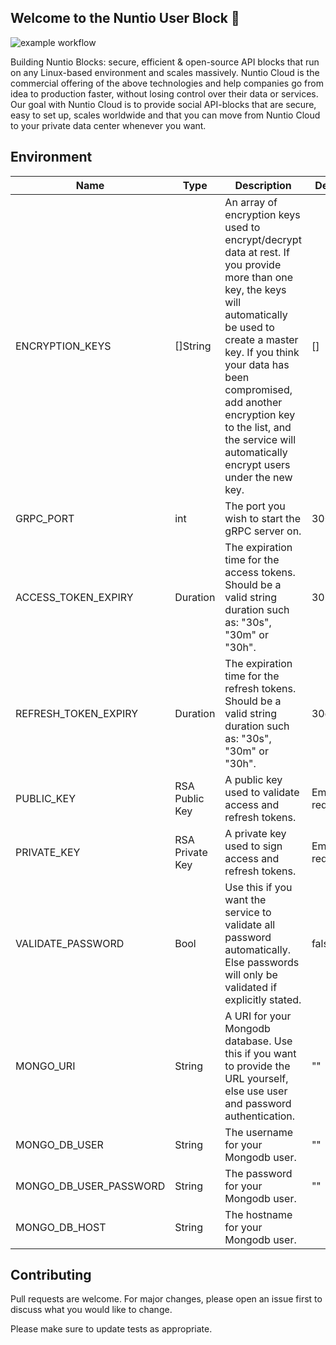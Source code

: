 ## Welcome to the Nuntio User Block 👋

![example workflow](https://github.com/nuntiodev/nuntio-user-block/actions/workflows/build.yaml/badge.svg)

Building Nuntio Blocks: secure, efficient & open-source API blocks that run on any Linux-based environment and scales massively. Nuntio Cloud is the commercial offering of the above technologies and help companies go from idea to production faster, without losing control over their data or services. Our goal with Nuntio Cloud is to provide social API-blocks that are secure, easy to set up, scales worldwide and that you can move from Nuntio Cloud to your private data center whenever you want.

## Environment

| Name                   | Type            | Description                                                  | Default           | Required |
| ---------------------- | --------------- | ------------------------------------------------------------ | ----------------- | -------- |
| ENCRYPTION_KEYS        | []String        | An array of encryption keys used to encrypt/decrypt data at rest. If you provide more than one key, the keys will automatically be used to create a master key. If you think your data has been compromised, add another encryption key to the list, and the service will automatically encrypt users under the new key. | []                | No       |
| GRPC_PORT              | int             | The port you wish to start the gRPC server on.               | 3001              | No       |
| ACCESS_TOKEN_EXPIRY    | Duration        | The expiration time for the access tokens. Should be a valid string duration such as: "30s", "30m" or "30h". | 30m               | No       |
| REFRESH_TOKEN_EXPIRY   | Duration        | The expiration time for the refresh tokens. Should be a valid string duration such as: "30s", "30m" or "30h". | 30d               | No       |
| PUBLIC_KEY             | RSA Public Key  | A public key used to validate access and refresh tokens.     | Empty - required. | Yes      |
| PRIVATE_KEY            | RSA Private Key | A private key used to sign access and refresh tokens.        | Empty - required. | Yes      |
| VALIDATE_PASSWORD      | Bool            | Use this if you want the service to validate all password automatically. Else passwords will only be validated if explicitly stated. | false             | No       |
| MONGO_URI              | String          | A URI for your Mongodb database. Use this if you want to provide the URL yourself, else use user and password authentication. | ""                | No       |
| MONGO_DB_USER          | String          | The username for your Mongodb user.                          | ""                | No       |
| MONGO_DB_USER_PASSWORD | String          | The password for your Mongodb user.                          | ""                | No       |
| MONGO_DB_HOST          | String          | The hostname for your Mongodb user.                          |                   | No       |



## Contributing
Pull requests are welcome. For major changes, please open an issue first to discuss what you would like to change.

Please make sure to update tests as appropriate.
